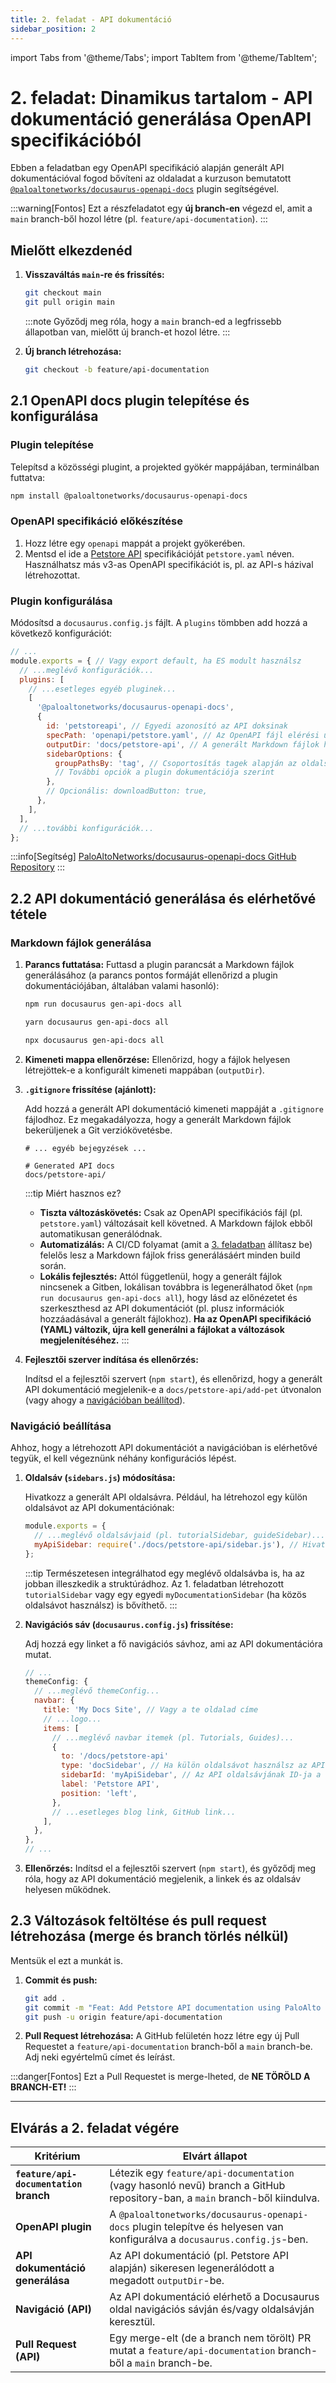 ```yaml
---
title: 2. feladat - API dokumentáció
sidebar_position: 2
---
```


import Tabs from '@theme/Tabs';
import TabItem from '@theme/TabItem';

# 2. feladat: Dinamikus tartalom - API dokumentáció generálása OpenAPI specifikációból

Ebben a feladatban egy OpenAPI specifikáció alapján generált API dokumentációval fogod bővíteni az oldaladat a kurzuson bemutatott [`@paloaltonetworks/docusaurus-openapi-docs`](https://github.com/PaloAltoNetworks/docusaurus-openapi-docs) plugin segítségével.

:::warning[Fontos]
Ezt a részfeladatot egy **új branch-en** végezd el, amit a `main` branch-ből hozol létre (pl. `feature/api-documentation`).
:::

## Mielőtt elkezdenéd

1.  **Visszaváltás `main`-re és frissítés:**

    ```bash
    git checkout main
    git pull origin main
    ```
    :::note
    Győződj meg róla, hogy a `main` branch-ed a legfrissebb állapotban van, mielőtt új branch-et hozol létre.
    :::

1.  **Új branch létrehozása:**

    ```bash
    git checkout -b feature/api-documentation
    ```

## 2.1 OpenAPI docs plugin telepítése és konfigurálása

### Plugin telepítése

Telepítsd a közösségi plugint, a projekted gyökér mappájában, terminálban futtatva:

```bash
npm install @paloaltonetworks/docusaurus-openapi-docs
```

### OpenAPI specifikáció előkészítése

1.  Hozz létre egy `openapi` mappát a projekt gyökerében.
1.  Mentsd el ide a [Petstore API](https://petstore3.swagger.io/openapi.yaml) specifikációját `petstore.yaml` néven. Használhatsz más v3-as OpenAPI specifikációt is, pl. az API-s házival létrehozottat.

### Plugin konfigurálása

Módosítsd a `docusaurus.config.js` fájlt. A `plugins` tömbben add hozzá a következő konfigurációt:

```javascript title="docusaurus.config.js"
// ...
module.exports = { // Vagy export default, ha ES modult használsz
  // ...meglévő konfigurációk...
  plugins: [
    // ...esetleges egyéb pluginek...
    [
      '@paloaltonetworks/docusaurus-openapi-docs',
      {
        id: 'petstoreapi', // Egyedi azonosító az API doksinak
        specPath: 'openapi/petstore.yaml', // Az OpenAPI fájl elérési útja
        outputDir: 'docs/petstore-api', // A generált Markdown fájlok helye
        sidebarOptions: {
          groupPathsBy: 'tag', // Csoportosítás tagek alapján az oldalsávban
          // További opciók a plugin dokumentációja szerint
        },
        // Opcionális: downloadButton: true,
      },
    ],
  ],
  // ...további konfigurációk...
};
```

:::info[Segítség]
[PaloAltoNetworks/docusaurus-openapi-docs GitHub Repository](https://github.com/PaloAltoNetworks/docusaurus-openapi-docs)
:::

## 2.2 API dokumentáció generálása és elérhetővé tétele

### Markdown fájlok generálása

1. **Parancs futtatása:** Futtasd a plugin parancsát a Markdown fájlok generálásához (a parancs pontos formáját ellenőrizd a plugin dokumentációjában, általában valami hasonló):

    <Tabs>
    <TabItem value='npm' label='NPM'>

    ```bash
    npm run docusaurus gen-api-docs all
    ```

    </TabItem>
    <TabItem value='yarn' label='Yarn'>

    ```bash
    yarn docusaurus gen-api-docs all
    ```

    </TabItem>
    <TabItem value='npx' label='NPX'>

    ```bash
    npx docusaurus gen-api-docs all
    ```

    </TabItem>
    </Tabs>

1. **Kimeneti mappa ellenőrzése:** Ellenőrizd, hogy a fájlok helyesen létrejöttek-e a konfigurált kimeneti mappában (`outputDir`).

1. **`.gitignore` frissítése (ajánlott):** 

    Add hozzá a generált API dokumentáció kimeneti mappáját a `.gitignore` fájlodhoz. Ez megakadályozza, hogy a generált Markdown fájlok bekerüljenek a Git verziókövetésbe.

    ```text title=".gitignore"
    # ... egyéb bejegyzések ...

    # Generated API docs
    docs/petstore-api/
    ```

    :::tip Miért hasznos ez?
    - **Tiszta változáskövetés:** Csak az OpenAPI specifikációs fájl (pl. `petstore.yaml`) változásait kell követned. A Markdown fájlok ebből automatikusan generálódnak.
    - **Automatizálás:** A CI/CD folyamat (amit a [3. feladatban](./reszfeladat3) állítasz be) felelős lesz a Markdown fájlok friss generálásáért minden build során.
    - **Lokális fejlesztés:** Attól függetlenül, hogy a generált fájlok nincsenek a Gitben, lokálisan továbbra is legenerálhatod őket (`npm run docusaurus gen-api-docs all`), hogy lásd az előnézetet és szerkeszthesd az API dokumentációt (pl. plusz információk hozzáadásával a generált fájlokhoz). **Ha az OpenAPI specifikáció (YAML) változik, újra kell generálni a fájlokat a változások megjelenítéséhez.**
    :::

1. **Fejlesztői szerver indítása és ellenőrzés:** 

    Indítsd el a fejlesztői szervert (`npm start`), és ellenőrizd, hogy a generált API dokumentáció megjelenik-e a `docs/petstore-api/add-pet` útvonalon (vagy ahogy a [navigációban beállítod](#navigáció-beállítása)).

### Navigáció beállítása

Ahhoz, hogy a létrehozott API dokumentációt a navigációban is elérhetővé tegyük, el kell végeznünk néhány konfigurációs lépést.

1. **Oldalsáv (`sidebars.js`) módosítása:**

    Hivatkozz a generált API oldalsávra. Például, ha létrehozol egy külön oldalsávot az API dokumentációnak:

    ```javascript title="sidebars.js"
    module.exports = {
      // ...meglévő oldalsávjaid (pl. tutorialSidebar, guideSidebar)...
      myApiSidebar: require('./docs/petstore-api/sidebar.js'), // Hivatkozás a plugin által generált oldalsáv fájlra
    };
    ```

    :::tip
    Természetesen integrálhatod egy meglévő oldalsávba is, ha az jobban illeszkedik a struktúrádhoz. Az 1. feladatban létrehozott `tutorialSidebar` vagy egy egyedi `myDocumentationSidebar` (ha közös oldalsávot használsz) is bővíthető.
    :::

1. **Navigációs sáv (`docusaurus.config.js`) frissítése:**

    Adj hozzá egy linket a fő navigációs sávhoz, ami az API dokumentációra mutat.

    ```javascript title="docusaurus.config.js"
    // ...
    themeConfig: {
      // ...meglévő themeConfig...
      navbar: {
        title: 'My Docs Site', // Vagy a te oldalad címe
        // ...logo...
        items: [
          // ...meglévő navbar itemek (pl. Tutorials, Guides)...
          {
            to: '/docs/petstore-api'
            type: 'docSidebar', // Ha külön oldalsávot használsz az API-hoz
            sidebarId: 'myApiSidebar', // Az API oldalsávjának ID-ja a sidebars.js-ből
            label: 'Petstore API',
            position: 'left',
          },
          // ...esetleges blog link, GitHub link...
        ],
      },
    },
    // ...
    ```

1. **Ellenőrzés:** Indítsd el a fejlesztői szervert (`npm start`), és győződj meg róla, hogy az API dokumentáció megjelenik, a linkek és az oldalsáv helyesen működnek.

## 2.3 Változások feltöltése és pull request létrehozása (merge és branch törlés nélkül)

Mentsük el ezt a munkát is.

1.  **Commit és push:**

    ```bash
    git add .
    git commit -m "Feat: Add Petstore API documentation using PaloAlto plugin"
    git push -u origin feature/api-documentation
    ```

1.  **Pull Request létrehozása:** A GitHub felületén hozz létre egy új Pull Requestet a `feature/api-documentation` branch-ből a `main` branch-be. Adj neki egyértelmű címet és leírást.

:::danger[Fontos]
Ezt a Pull Requestet is merge-lheted, de **NE TÖRÖLD A BRANCH-ET!**
:::

___

## Elvárás a 2. feladat végére

| Kritérium | Elvárt állapot |
| --------- | -------------- |
| **`feature/api-documentation` branch** | Létezik egy `feature/api-documentation` (vagy hasonló nevű) branch a GitHub repository-ban, a `main` branch-ből kiindulva. |
| **OpenAPI plugin** | A `@paloaltonetworks/docusaurus-openapi-docs` plugin telepítve és helyesen van konfigurálva a `docusaurus.config.js`-ben. |
| **API dokumentáció generálása** | Az API dokumentáció (pl. Petstore API alapján) sikeresen legenerálódott a megadott `outputDir`-be. |
| **Navigáció (API)** | Az API dokumentáció elérhető a Docusaurus oldal navigációs sávján és/vagy oldalsávján keresztül. |
| **Pull Request (API)** | Egy merge-elt (de a branch nem törölt) PR mutat a `feature/api-documentation` branch-ből a `main` branch-be. |
